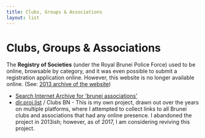 ```yaml
---
title: Clubs, Groups & Associations
layout: list
---
```


# Clubs, Groups & Associations

The **Registry of Societies** (under the Royal Brunei Police Force) used to be online, browsable by category, and it was even possible to submit a registration application online. However, this website is no longer available online. (See: [2013 archive of the website](http://web.archive.org/web/20130422102334/https://ros.police.gov.bn/orbeon/society-home/welcome/))

* [Search Internet Archive for 'brunei associations'](https://web-beta.archive.org/web/*/brunei%20associations)
* [dir.proj.list](https://del.icio.us/hazm8/tag_bundle/dir.proj.list) / Clubs BN - This is my own project, drawn out over the years on multiple platforms, where I attempted to collect links to all Brunei clubs and associations that had any online presence. I abandoned the project in 2013ish; however, as of 2017, I am considering reviving this project.
